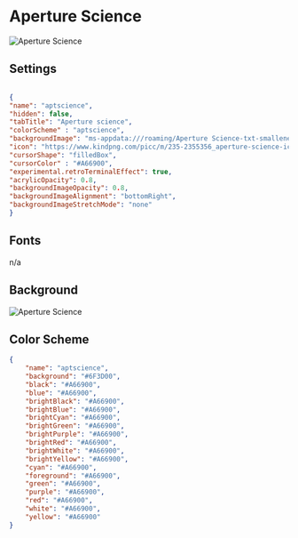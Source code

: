 # Aperture Science

![Aperture Science](images/PlL8Zhx.png)

## Settings

```json

{
"name": "aptscience",
"hidden": false,
"tabTitle": "Aperture science",
"colorScheme" : "aptscience",
"backgroundImage": "ms-appdata:///roaming/Aperture Science-txt-smallened.png",
"icon": "https://www.kindpng.com/picc/m/235-2355356_aperture-science-icon-png-transparent-png.png",
"cursorShape": "filledBox",
"cursorColor" : "#A66900",
"experimental.retroTerminalEffect": true,
"acrylicOpacity": 0.8,
"backgroundImageOpacity": 0.8,
"backgroundImageAlignment": "bottomRight",
"backgroundImageStretchMode": "none"
}
```

## Fonts

n/a

## Background

![Aperture Science](images/1loP2wL.png)

## Color Scheme

```json
{
    "name": "aptscience",
    "background": "#6F3D00",
    "black": "#A66900",
    "blue": "#A66900",
    "brightBlack": "#A66900",
    "brightBlue": "#A66900",
    "brightCyan": "#A66900",
    "brightGreen": "#A66900",
    "brightPurple": "#A66900",
    "brightRed": "#A66900",
    "brightWhite": "#A66900",
    "brightYellow": "#A66900",
    "cyan": "#A66900",
    "foreground": "#A66900",
    "green": "#A66900",
    "purple": "#A66900",
    "red": "#A66900",
    "white": "#A66900",
    "yellow": "#A66900"
}
```

